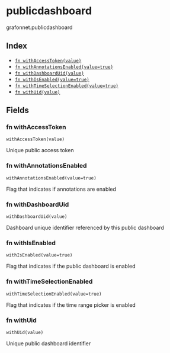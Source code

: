 # publicdashboard

grafonnet.publicdashboard

## Index

* [`fn withAccessToken(value)`](#fn-withaccesstoken)
* [`fn withAnnotationsEnabled(value=true)`](#fn-withannotationsenabled)
* [`fn withDashboardUid(value)`](#fn-withdashboarduid)
* [`fn withIsEnabled(value=true)`](#fn-withisenabled)
* [`fn withTimeSelectionEnabled(value=true)`](#fn-withtimeselectionenabled)
* [`fn withUid(value)`](#fn-withuid)

## Fields

### fn withAccessToken

```jsonnet
withAccessToken(value)
```

Unique public access token

### fn withAnnotationsEnabled

```jsonnet
withAnnotationsEnabled(value=true)
```

Flag that indicates if annotations are enabled

### fn withDashboardUid

```jsonnet
withDashboardUid(value)
```

Dashboard unique identifier referenced by this public dashboard

### fn withIsEnabled

```jsonnet
withIsEnabled(value=true)
```

Flag that indicates if the public dashboard is enabled

### fn withTimeSelectionEnabled

```jsonnet
withTimeSelectionEnabled(value=true)
```

Flag that indicates if the time range picker is enabled

### fn withUid

```jsonnet
withUid(value)
```

Unique public dashboard identifier
